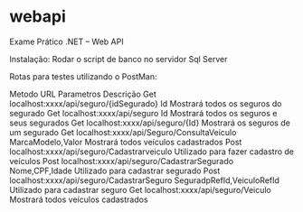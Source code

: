 # webapi
Exame Prático .NET – Web API

Instalação: Rodar o script de banco no servidor Sql Server

Rotas para testes utilizando o PostMan:

Metodo  URL                                              Parametros                             Descrição
Get     localhost:xxxx/api/seguro/{idSegurado}              Id                         Mostrará todos os seguros do segurado
Get     localhost:xxxx/api/seguro                           Id                         Mostrará todos os seguros e seus segurados
Get     localhost:xxxx/api/seguro/{Id}                                                 Mostrará os seguros de um segurado
Get     localhost:xxxx/api/Seguro/ConsultaVeiculo           MarcaModelo,Valor          Mostrará todos veículos cadastrados
Post    localhost:xxxx/api/seguro/Cadastrarveiculo                                     Utilizado para fazer cadastro de veículos
Post    localhost:xxxx/api/seguro/CadastrarSegurado         Nome,CPF,Idade             Utilizado para cadastrar segurado
Post    localhost:xxxx/api/seguro/CadastrarSeguro           SeguradpRefId,VeiculoRefId Utilizado para cadastrar seguro
Get     localhost:xxxx/api/seguro/Veiculo                                              Mostrará todos veículos cadastrados

